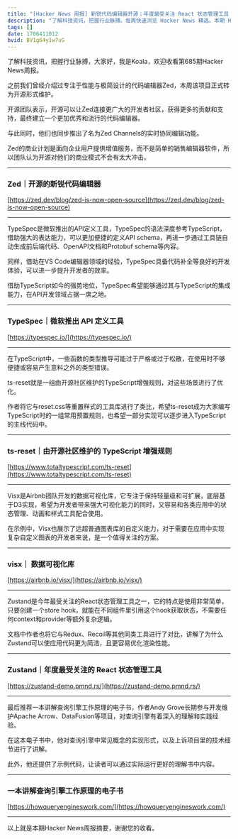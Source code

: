 ```yaml
---
title: "[Hacker News 周报] 新锐代码编辑器开源；年度最受关注 React 状态管理工具；TypeScript 增强规则"
description: "了解科技资讯，把握行业脉搏。每周快速浏览 Hacker News 精选。本期 Hacker Newsletter 地址：https://mailchi.mp/hackernewsletter/685"
tags: []
date: 1706411012
bvid: BV1g64y1w7uG
---
```

了解科技资讯，把握行业脉搏，大家好，我是Koala，欢迎收看第685期Hacker News周报。
   
 之前我们曾经介绍过专注于性能与极简设计的代码编辑器Zed，本周该项目正式转为开源形式维护。
   
 开源团队表示，开源可以让Zed连接更广大的开发者社区，获得更多的贡献和支持，最终建立一个更加优秀和流行的代码编辑器。
   
 与此同时，他们也同步推出了名为Zed Channels的实时协同编辑功能。
   
 Zed的商业计划是面向企业用户提供增值服务，而不是简单的销售编辑器软件，所以团队认为开源对他们的商业模式不会有太大冲击。

---
### Zed｜开源的新锐代码编辑器
[https://zed.dev/blog/zed-is-now-open-source](https://zed.dev/blog/zed-is-now-open-source)

---
TypeSpec是微软推出的API定义工具，TypeSpec的语法深度参考TypeScript，借助强大的表达能力，可以更加便捷的定义API schema，再进一步通过工具链自动生成前后端代码、OpenAPI文档和Protobuf schema等内容。
   
 同样，借助在VS Code编辑器领域的经验，TypeSpec具备代码补全等良好的开发体验，可以进一步提升开发者的效率。
   
 借助TypeScript如今的强势地位，TypeSpec希望能够通过其与TypeScript的集成能力，在API开发领域占据一席之地。

---
### TypeSpec｜微软推出 API 定义工具
[https://typespec.io/](https://typespec.io/)

---
在TypeScript中，一些函数的类型推导可能过于严格或过于松散，在使用时不够便捷或容易产生意料之外的类型错误。
   
 ts-reset就是一组由开源社区维护的TypeScript增强规则，对这些场景进行了优化。
   
 作者将它与reset.css等重置样式的工具库进行了类比，希望ts-reset成为大家编写TypeScript时的一组常用预置规则，也希望一部分实现可以逐步进入TypeScript的主线代码中。

---
### ts-reset｜由开源社区维护的 TypeScript 增强规则
[https://www.totaltypescript.com/ts-reset](https://www.totaltypescript.com/ts-reset)

---
Visx是Airbnb团队开发的数据可视化库，它专注于保持轻量级和可扩展，底层基于D3实现，希望为开发者带来强大可视化能力的同时，又容易和各类应用中的状态管理、动画和样式工具配合使用。
   
 在示例中，Visx也展示了远超普通图表库的自定义能力，对于需要在应用中实现复杂自定义图表的开发者来说，是一个值得关注的方案。

---
### visx｜ 数据可视化库
[https://airbnb.io/visx/](https://airbnb.io/visx/)

---
Zustand是今年最受关注的React状态管理工具之一，它的特点是使用非常简单，只要创建一个store hook，就能在不同组件里引用这个hook获取状态，不需要任何context和provider等额外复杂逻辑。
   
 文档中作者也将它与Redux、Recoil等其他同类工具进行了对比，讲解了为什么Zustand可以使应用代码更为简洁，且更容易优化渲染性能。

---
### Zustand｜年度最受关注的 React 状态管理工具
[https://zustand-demo.pmnd.rs/](https://zustand-demo.pmnd.rs/)

---
最后推荐一本讲解查询引擎工作原理的电子书，作者Andy Grove长期参与开发维护Apache Arrow、DataFusion等项目，对查询引擎有着深入的理解和实践经验。
   
 在这本电子书中，他对查询引擎中常见概念的实现形式，以及上诉项目里的技术细节进行了讲解。
   
 此外，他还提供了示例代码，让读者可以通过实际运行更好的理解书中内容。

---
### 一本讲解查询引擎工作原理的电子书
[https://howqueryengineswork.com/](https://howqueryengineswork.com/)

---
以上就是本期Hacker News周报摘要，谢谢您的收看。


